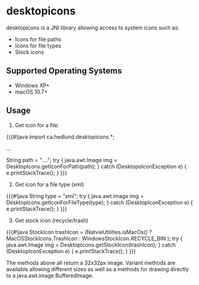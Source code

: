 # desktopicons

desktopicons is a JNI library allowing access to system icons such as:

 * Icons for file paths
 * Icons for file types
 * Stock icons

## Supported Operating Systems

 * Windows XP+
 * macOS 10.7+

## Usage

 1. Get icon for a file:

{{{#!java
import ca.hedlund.desktopicons.*;

...

String path = "....";
try {
	java.awt.Image img = DesktopIcons.getIconForPath(path);
} catch (DesktopoIconException e) {
	e.printStackTrace();
}
}}}

 2. Get icon for a file type (xml)

{{{#!java
String type = "xml";
try {
	java.awt.Image img = DesktopIcons.getIconForFileType(type);
} catch (DesktopIconException e) {
	e.printStackTrace();
}
}}}

 3. Get stock icon (recycle/trash)

{{{#!java
StockIcon trashIcon = 
	(NatvieUtilities.isMacOs() ? MacOSStockIcons.TrashIcon : WindowsStockIcon.RECYCLE_BIN );
try {
	java.awt.Image img = DesktopIcons.getStockIcon(trashIcon);
} catch (DesktopIconException e) {
	e.printStackTrace();
}
}}}

The methods above all return a 32x32px image. Variant methods are available allowing different sizes as well as
a methods for drawing directly to a java.awt.image.BufferedImage.


